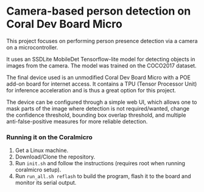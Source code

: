 # Camera-based person detection on Coral Dev Board Micro
This project focuses on performing person presence detection via a camera on a microcontroller.

It uses an SSDLite MobileDet Tensorflow-lite model for detecting objects in images from the camera. The model was trained on the COCO2017 dataset.

The final device used is an unmodified Coral Dev Board Micro with a POE add-on board for internet access. It contains a TPU (Tensor Processor Unit) for inference acceleration and is thus a great option for this project.

The device can be configured through a simple web UI, which allows one to mask parts of the image where detection is not required/wanted, change the confidence threshold, bounding box overlap threshold, and multiple anti-false-positive measures for more reliable detection.


### Running it on the Coralmicro
1. Get a Linux machine.
2. Download/Clone the repository.
3. Run `init.sh` and follow the instructions (requires root when running coralmicro setup).
4. Run `run_all.sh reflash` to build the program, flash it to the board and monitor its serial output.
